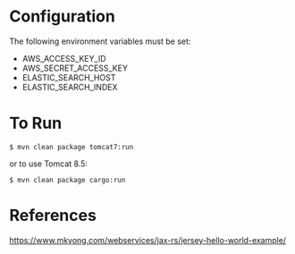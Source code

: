 Configuration
=============
The following environment variables must be set:
* AWS_ACCESS_KEY_ID
* AWS_SECRET_ACCESS_KEY
* ELASTIC_SEARCH_HOST
* ELASTIC_SEARCH_INDEX

To Run
======
```
$ mvn clean package tomcat7:run
```
or to use Tomcat 8.5:
```
$ mvn clean package cargo:run
```


References
==========
https://www.mkyong.com/webservices/jax-rs/jersey-hello-world-example/